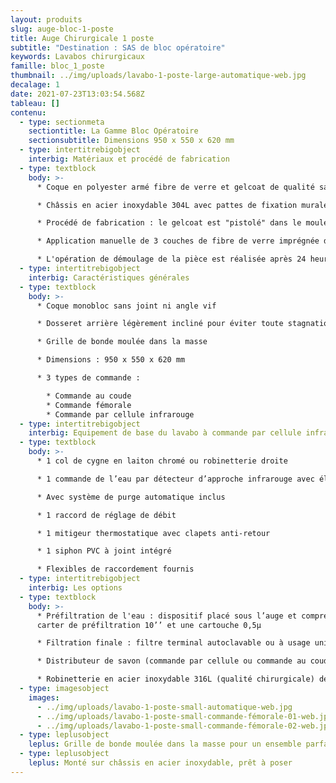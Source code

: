 ```yaml
---
layout: produits
slug: auge-bloc-1-poste
title: Auge Chirurgicale 1 poste
subtitle: "Destination : SAS de bloc opératoire"
keywords: Lavabos chirurgicaux
famille: bloc_1_poste
thumbnail: ../img/uploads/lavabo-1-poste-large-automatique-web.jpg
decalage: 1
date: 2021-07-23T13:03:54.568Z
tableau: []
contenu:
  - type: sectionmeta
    sectiontitle: La Gamme Bloc Opératoire
    sectionsubtitle: Dimensions 950 x 550 x 620 mm
  - type: intertitrebigobject
    interbig: Matériaux et procédé de fabrication
  - type: textblock
    body: >-
      * Coque en polyester armé fibre de verre et gelcoat de qualité sanitaire

      * Châssis en acier inoxydable 304L avec pattes de fixation murale

      * Procédé de fabrication : le gelcoat est "pistolé" dans le moule, et non pas appliqué comme une peinture, ce qui garantit une résistance bien plus importante

      * Application manuelle de 3 couches de fibre de verre imprégnée de résine écologique à faible teneur en styrène teintée dans la masse, pour une épaisseur finale de 4 mm

      * L'opération de démoulage de la pièce est réalisée après 24 heures.
  - type: intertitrebigobject
    interbig: Caractéristiques générales
  - type: textblock
    body: >-
      * Coque monobloc sans joint ni angle vif 

      * Dosseret arrière légèrement incliné pour éviter toute stagnation de l’eau

      * Grille de bonde moulée dans la masse

      * Dimensions : 950 x 550 x 620 mm

      * 3 types de commande :

        * Commande au coude
        * Commande fémorale
        * Commande par cellule infrarouge
  - type: intertitrebigobject
    interbig: Equipement de base du lavabo à commande par cellule infrarouge
  - type: textblock
    body: >-
      * 1 col de cygne en laiton chromé ou robinetterie droite

      * 1 commande de l’eau par détecteur d’approche infrarouge avec électrovanne bistable 1/2" 6Vcc

      * Avec système de purge automatique inclus

      * 1 raccord de réglage de débit

      * 1 mitigeur thermostatique avec clapets anti-retour

      * 1 siphon PVC à joint intégré

      * Flexibles de raccordement fournis
  - type: intertitrebigobject
    interbig: Les options
  - type: textblock
    body: >-
      * Préfiltration de l'eau : dispositif placé sous l’auge et comprenant un
      carter de préfiltration 10’’ et une cartouche 0,5µ

      * Filtration finale : filtre terminal autoclavable ou à usage unique avec raccord rapide pour adaptation sur le col de cygne

      * Distributeur de savon (commande par cellule ou commande au coude)

      * Robinetterie en acier inoxydable 316L (qualité chirurgicale) déclipsable et autoclavable.
  - type: imagesobject
    images:
      - ../img/uploads/lavabo-1-poste-small-automatique-web.jpg
      - ../img/uploads/lavabo-1-poste-small-commande-fémorale-01-web.jpg
      - ../img/uploads/lavabo-1-poste-small-commande-fémorale-02-web.jpg
  - type: leplusobject
    leplus: Grille de bonde moulée dans la masse pour un ensemble parfaitement monobloc
  - type: leplusobject
    leplus: Monté sur châssis en acier inoxydable, prêt à poser
---
```

